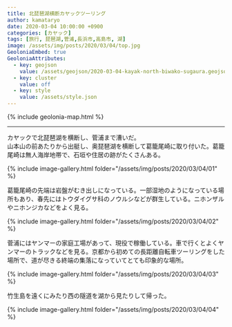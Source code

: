 ```yaml
---
title: 北琵琶湖横断カヤックツーリング
author: kamataryo
date: 2020-03-04 10:00:00 +0900
categories: [カヤック]
tags: [旅行, 琵琶湖,菅浦,長浜市,高島市, 湖]
image: /assets/img/posts/2020/03/04/top.jpg
GeoloniaEmbed: true
GeoloniaAttributes:
  - key: geojson
    value: /assets/geojson/2020-03-04-kayak-north-biwako-sugaura.geojson
  - key: cluster
    value: off
  - key: style
    value: /assets/style.json
---
```


{% include geolonia-map.html %}

---

カヤックで北琵琶湖を横断し、菅浦まで漕いだ。  
山本山の前あたりから出艇し、奥琵琶湖を横断して葛籠尾崎に取り付いた。葛籠尾崎は無人海岸地帯で、石垣や住居の跡がたくさんある。

{% include image-gallery.html folder="/assets/img/posts/2020/03/04/01" %}

葛籠尾崎の先端は岩盤がむき出しになっている。一部湿地のようになっている場所もあり、春先にはトウダイグサ科のノウルシなどが群生している。ニホンザルやニホンジカなどをよく見る。

{% include image-gallery.html folder="/assets/img/posts/2020/03/04/02" %}

菅浦にはヤンマーの家庭工場があって、現役で稼働している。車で行くとよくヤンマーのトラックなどを見る。京都から初めての長距離自転車ツーリングをした場所で、道が尽きる終端の集落になっていてとても印象的な場所。

{% include image-gallery.html folder="/assets/img/posts/2020/03/04/03" %}

竹生島を遠くにみたり西の隧道を湖から見たりして帰った。

{% include image-gallery.html folder="/assets/img/posts/2020/03/04/04" %}
